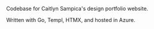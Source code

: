 Codebase for Caitlyn Sampica's design portfolio website.

Written with Go, Templ, HTMX, and hosted in Azure.
